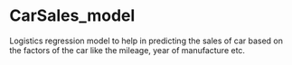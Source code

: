 # CarSales_model
Logistics regression model to help in predicting the sales of car based on the factors of the car like the mileage, year of manufacture etc.
